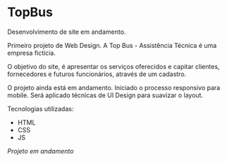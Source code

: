 # TopBus
Desenvolvimento de site em andamento.
 
 Primeiro projeto de Web Design. A Top Bus - Assistência Técnica é uma empresa fictícia.

O objetivo do site, é apresentar os serviços oferecidos e capitar clientes, fornecedores e futuros funcionários, através de um cadastro.

O projeto ainda está em andamento. Iniciado o processo responsivo para mobile. Será aplicado técnicas de UI Design para suavizar o layout.

Tecnologias utilizadas:

- HTML
- CSS
- JS

*Projeto em andamento*
